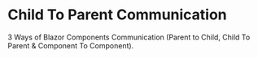 # Child To Parent Communication
3 Ways of Blazor Components Communication (Parent to Child, Child To Parent &amp; Component To Component).

